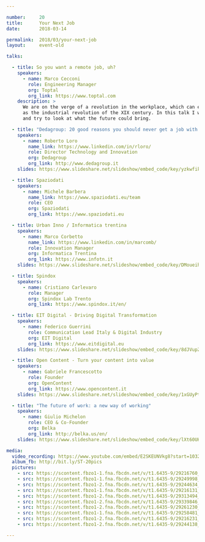 ```yaml
---

number:     20
title:      Your Next Job
date:       2018-03-14

permalink:  2018/03/your-next-job
layout:     event-old

talks:

  - title: So you want a remote job, uh?
    speakers:
      - name: Marco Cecconi
        role: Engineering Manager
        org: Toptal
        org_link: https://www.toptal.com
    description: >
      We are on the verge of a revolution in the workplace, which can easily be as big
      as the industrial revolution of the XIX century. In this talk I will build my case,
      and try to look at what the future could bring.

  - title: "Dedagroup: 20 good reasons you should never get a job with us"
    speakers:
      - name: Roberto Loro
        name_link: https://www.linkedin.com/in/rloro/
        role: Director Technology and Innovation
        org: Dedagroup
        org_link: http://www.dedagroup.it
    slides: https://www.slideshare.net/slideshow/embed_code/key/yzkwfikJwizQxp

  - title: Spaziodati
    speakers:
      - name: Michele Barbera
        name_link: https://www.spaziodati.eu/team
        role: CEO
        org: Spaziodati
        org_link: https://www.spaziodati.eu

  - title: Urban Inno / Informatica trentina
    speakers:
      - name: Marco Corbetto
        name_link: https://www.linkedin.com/in/marcomb/
        role: Innovation Manager
        org: Informatica Trentina
        org_link: https://www.infotn.it
    slides: https://www.slideshare.net/slideshow/embed_code/key/DMoueihu8rdoLU

  - title: Spindox
    speakers:
      - name: Cristiano Carlevaro
        role: Manager
        org: Spindox Lab Trento
        org_link: https://www.spindox.it/en/

  - title: EIT Digital - Driving Digital Transformation
    speakers:
      - name: Federico Guerrini
        role: Communication Lead Italy & Digital Industry
        org: EIT Digital
        org_link: https://www.eitdigital.eu
    slides: https://www.slideshare.net/slideshow/embed_code/key/8dJVupZ7QZ1tL6

  - title: Open Content - Turn your content into value
    speakers:
      - name: Gabriele Francescotto
        role: Founder
        org: OpenContent
        org_link: https://www.opencontent.it
    slides: https://www.slideshare.net/slideshow/embed_code/key/1xGUyPtAUJytZo

  - title: "The future of work: a new way of working"
    speakers:
      - name: Giulio Michelon
        role: CEO & Co-Founder
        org: Belka
        org_link: http://belka.us/en/
    slides: https://www.slideshare.net/slideshow/embed_code/key/lXt60UHZdZNhoz

media:
  video_recording: https://www.youtube.com/embed/E2SKEUNVkg8?start=1032
  album_fb: http://bit.ly/ST-20pics
  pictures:
    - src: https://scontent.fbzo1-1.fna.fbcdn.net/v/t1.6435-9/29216760_842388969292393_8847140349198467072_n.jpg?_nc_cat=104&ccb=1-7&_nc_sid=5f2048&_nc_ohc=EAUEirtJnQ8AX_XLDVw&_nc_ht=scontent.fbzo1-1.fna&oh=00_AfBVd9R7aL7Y0m0NQWPc-CV7Ss88VBBEvcR5KvZ6rmCA5Q&oe=661839C7
    - src: https://scontent.fbzo1-1.fna.fbcdn.net/v/t1.6435-9/29249998_842389522625671_9108633617629708288_n.jpg?_nc_cat=106&ccb=1-7&_nc_sid=5f2048&_nc_ohc=gJ3FOj1GYz4AX_z6WhQ&_nc_ht=scontent.fbzo1-1.fna&oh=00_AfBmnCKjMeym9faJnyMrw3BQvK2fV9oRh8gRphQY6Nc2Ew&oe=6618142E
    - src: https://scontent.fbzo1-2.fna.fbcdn.net/v/t1.6435-9/29244634_842389909292299_7800232505906298880_n.jpg?_nc_cat=111&ccb=1-7&_nc_sid=5f2048&_nc_ohc=sXq7CTc8EXwAX-5TG7d&_nc_ht=scontent.fbzo1-2.fna&oh=00_AfAQOUdAgC99IOud1SanMuc-oasx_W2wVUponoFcanc8Gw&oe=66183959
    - src: https://scontent.fbzo1-1.fna.fbcdn.net/v/t1.6435-9/29216131_842389232625700_1804950909403267072_n.jpg?_nc_cat=105&ccb=1-7&_nc_sid=5f2048&_nc_ohc=N5awUE1Y_2MAX8-AnkS&_nc_ht=scontent.fbzo1-1.fna&oh=00_AfBroGz-qfdEh2-RUxYX_vYBOob9uZUu_lzgdotJbXhLSw&oe=6618338B
    - src: https://scontent.fbzo1-2.fna.fbcdn.net/v/t1.6435-9/29313494_842391112625512_5232820250289897472_n.jpg?_nc_cat=109&ccb=1-7&_nc_sid=5f2048&_nc_ohc=Q-2gJVUD-AEAX9ZtW8c&_nc_oc=AQl85MAiRFLwLp8oVqGWUs_CyBkb65M0PX6xcue-rEHN5KtoC5gmfQLMoMWzYC1xmOc&_nc_ht=scontent.fbzo1-2.fna&oh=00_AfCxesKpNPj_EdFrt953T92TLzSlbBoGdxx8i7LMeXNu6w&oe=66183229
    - src: https://scontent.fbzo1-2.fna.fbcdn.net/v/t1.6435-9/29339846_842389629292327_8385324858279460864_n.jpg?_nc_cat=111&ccb=1-7&_nc_sid=5f2048&_nc_ohc=et6bdsP5um8AX8sUzPY&_nc_ht=scontent.fbzo1-2.fna&oh=00_AfD1Wy7tGHPQPI9KW8vLsfqTA6UTwhmPqi3SNYqPvnlqgQ&oe=661835BA
    - src: https://scontent.fbzo1-2.fna.fbcdn.net/v/t1.6435-9/29261230_842390202625603_370165905344167936_n.jpg?_nc_cat=108&ccb=1-7&_nc_sid=5f2048&_nc_ohc=ghWUVhIfW6kAX-4bC0i&_nc_ht=scontent.fbzo1-2.fna&oh=00_AfBJR3kUAEi2GP4CU0429FVb9T6tzjZb9eiVP8fZdmyuFg&oe=66184540
    - src: https://scontent.fbzo1-1.fna.fbcdn.net/v/t1.6435-9/29258481_842393072625316_3140417139794509824_n.jpg?_nc_cat=107&ccb=1-7&_nc_sid=5f2048&_nc_ohc=JeKWzMwsbfcAX-Q9Nke&_nc_ht=scontent.fbzo1-1.fna&oh=00_AfB0a4VphxaKsjMaX5jX3w56UNGewPsz9aGku5lyFywacg&oe=661837F9
    - src: https://scontent.fbzo1-2.fna.fbcdn.net/v/t1.6435-9/29216231_842394065958550_1168492023775232000_n.jpg?_nc_cat=111&ccb=1-7&_nc_sid=5f2048&_nc_ohc=-l76m3tkgUQAX-lrGC2&_nc_ht=scontent.fbzo1-2.fna&oh=00_AfApbBhVyrhHG-7Ro7cDoApbSWpjpmkW-3_CI6zYigi_Yw&oe=6618168B
    - src: https://scontent.fbzo1-2.fna.fbcdn.net/v/t1.6435-9/29244138_842394829291807_5316008101751554048_n.jpg?_nc_cat=111&ccb=1-7&_nc_sid=5f2048&_nc_ohc=vhAKJpDv-yUAX84MZxH&_nc_ht=scontent.fbzo1-2.fna&oh=00_AfD5K-qol1emRW9JmDTmukhJdtLPHIsycBsTdeHQwZqbJA&oe=66183F3F

---
```

